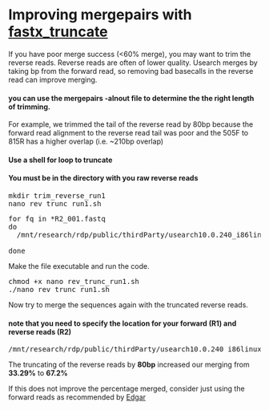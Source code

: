 <!DOCTYPE html>
<html>
  <head>
      <meta charset="utf-8" />
      
  </head>
  <body class='markdown-preview' data-use-github-style><h1>Improving mergepairs with <a href="https://www.drive5.com/usearch/manual/cmd_fastx_truncate.html">fastx_truncate</a></h1>
<p>If you have poor merge success (&lt;60% merge), you may want to trim the reverse reads. Reverse reads are often of lower quality. Usearch merges by taking bp from the forward read, so removing bad basecalls in the reverse read can improve merging.</p>
<h4 id="you-can-use-the-mergepairs-alnout-file-to-determine-the-the-right-length-of-trimming-">you can use the mergepairs -alnout file to determine the the right length of trimming.</h4>
<p>For example, we trimmed the tail of the reverse read by 80bp because the forward read alignment to the reverse read tail was poor and the 505F to 815R has a higher overlap (i.e. ~210bp overlap)</p>
<h4 id="use-a-shell-for-loop-to-truncate">Use a shell for loop to truncate</h4>
<h4>You must be in the directory with you raw reverse reads</h4>
<pre class="editor-colors lang-"><div class="line"><span class="syntax--text syntax--plain syntax--null-grammar"><span>mkdir&nbsp;trim_reverse_run1</span></span></div><div class="line"><span class="syntax--text syntax--plain syntax--null-grammar"><span>nano&nbsp;rev_trunc_run1.sh</span></span></div></pre><pre class="editor-colors lang-"><div class="line"><span class="syntax--text syntax--plain syntax--null-grammar"><span>for&nbsp;fq&nbsp;in&nbsp;*R2_001.fastq</span></span></div><div class="line"><span class="syntax--text syntax--plain syntax--null-grammar"><span>do</span></span></div><div class="line"><span class="syntax--text syntax--plain syntax--null-grammar"><span>&nbsp;&nbsp;/mnt/research/rdp/public/thirdParty/usearch10.0.240_i86linux64&nbsp;-fastx_truncate&nbsp;$fq&nbsp;-stripright&nbsp;80&nbsp;-fastqout&nbsp;trim_reverse_run1/$fq</span></span></div><div class="line"><span class="syntax--text syntax--plain syntax--null-grammar"><span>&nbsp;</span></span></div><div class="line"><span class="syntax--text syntax--plain syntax--null-grammar"><span>done</span></span></div></pre><p>Make the file executable and run the code.</p>
<pre class="editor-colors lang-"><div class="line"><span class="syntax--text syntax--plain syntax--null-grammar"><span>chmod&nbsp;+x&nbsp;nano&nbsp;rev_trunc_run1.sh</span></span></div><div class="line"><span class="syntax--text syntax--plain syntax--null-grammar"><span>./nano&nbsp;rev_trunc_run1.sh</span></span></div></pre><p>Now try to merge the sequences again with the truncated reverse reads.</p>
<h4>note that you need to specify the location for your forward (R1) and reverse reads (R2)</h4>
<pre class="editor-colors lang-"><div class="line"><span class="syntax--text syntax--plain syntax--null-grammar"><span>/mnt/research/rdp/public/thirdParty/usearch10.0.240_i86linux64&nbsp;-fastq_mergepairs&nbsp;*R1*.fastq&nbsp;-reverse&nbsp;rim_reverse_run1/*R2*&nbsp;-relabel&nbsp;@&nbsp;-fastqout&nbsp;mergedfastq_run1/combined_merged_run1_rev_trun.fastq&nbsp;&nbsp;-tabbedout&nbsp;mergedfastq_run1/combined_merged_run1_rev_trun_pair_report.txt&nbsp;-alnout&nbsp;mergedfastq_run1/combined_merged_run1_rev_trun_pair_aln.txt</span></span></div></pre><p>The truncating of the reverse reads by <strong>80bp</strong> increased our merging from <strong>33.29%</strong> to <strong>67.2%</strong></p>
<p>If this does not improve the percentage merged, consider just using the forward reads as recommended by <a href="https://drive5.com/usearch/manual/merge_badrev.html">Edgar</a></p></body>
</html>
